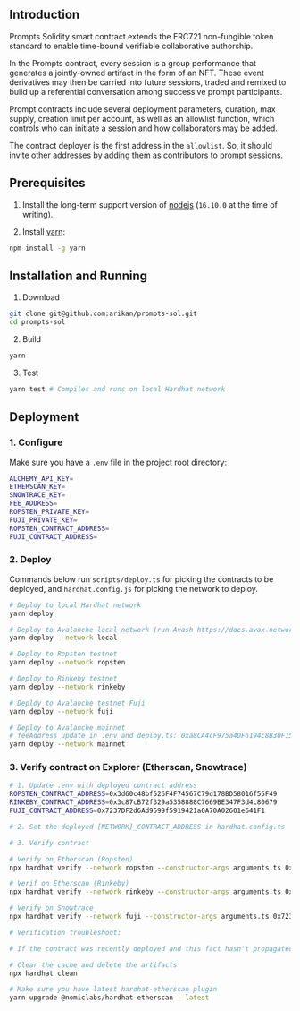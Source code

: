 ## Introduction

Prompts Solidity smart contract extends the ERC721 non-fungible token standard to enable time-bound verifiable collaborative authorship.

In the Prompts contract, every session is a group performance that generates a jointly-owned artifact in the form of an NFT. These event derivatives may then be carried into future sessions, traded and remixed to build up a referential conversation among successive prompt participants.

Prompt contracts include several deployment parameters, duration, max supply, creation limit per account, as well as an allowlist function, which controls who can initiate a session and how collaborators may be added.

The contract deployer is the first address in the `allowlist`. So, it should invite other addresses by adding them as contributors to prompt sessions.

## Prerequisites

1. Install the long-term support version of [nodejs](https://nodejs.org/en) (`16.10.0` at the time of writing).

2. Install [yarn](https://yarnpkg.com):
```sh
npm install -g yarn
```

## Installation and Running

1. Download
```sh
git clone git@github.com:arikan/prompts-sol.git
cd prompts-sol
```

2. Build
```sh
yarn
```

3. Test

```sh
yarn test # Compiles and runs on local Hardhat network
```

## Deployment

### 1. Configure

Make sure you have a `.env` file in the project root directory:

```sh
ALCHEMY_API_KEY=
ETHERSCAN_KEY=
SNOWTRACE_KEY=
FEE_ADDRESS=
ROPSTEN_PRIVATE_KEY=
FUJI_PRIVATE_KEY=
ROPSTEN_CONTRACT_ADDRESS=
FUJI_CONTRACT_ADDRESS=
```

### 2. Deploy

Commands below run `scripts/deploy.ts` for picking the contracts to be deployed, and `hardhat.config.js` for picking the network to deploy.

```sh
# Deploy to local Hardhat network
yarn deploy

# Deploy to Avalanche local network (run Avash https://docs.avax.network/build/tools/avash)
yarn deploy --network local

# Deploy to Ropsten testnet
yarn deploy --network ropsten

# Deploy to Rinkeby testnet
yarn deploy --network rinkeby

# Deploy to Avalanche testnet Fuji
yarn deploy --network fuji

# Deploy to Avalanche mainnet
# feeAddress update in .env and deploy.ts: 0xa8CA4cF975a4DF6194c8B30F1501f30FCd557c9C
yarn deploy --network mainnet

```

### 3. Verify contract on Explorer (Etherscan, Snowtrace)

```sh
# 1. Update .env with deployed contract address
ROPSTEN_CONTRACT_ADDRESS=0x3d60c48bf526F4F74567C79d178BD58016f55F49
RINKEBY_CONTRACT_ADDRESS=0x3c87cB72f329a5358888C7669BE347F3d4c80679
FUJI_CONTRACT_ADDRESS=0x7237DF2d6Ad9599f5919421a0A70A02601e641F1

# 2. Set the deployed [NETWORK]_CONTRACT_ADDRESS in hardhat.config.ts

# 3. Verify contract

# Verify on Etherscan (Ropsten)
npx hardhat verify --network ropsten --constructor-args arguments.ts 0x3d60c48bf526F4F74567C79d178BD58016f55F49 --show-stack-traces

# Verif on Etherscan (Rinkeby)
npx hardhat verify --network rinkeby --constructor-args arguments.ts 0x3c87cB72f329a5358888C7669BE347F3d4c80679 --show-stack-traces

# Verify on Snowtrace
npx hardhat verify --network fuji --constructor-args arguments.ts 0x7237DF2d6Ad9599f5919421a0A70A02601e641F1 --show-stack-traces

# Verification troubleshoot:

# If the contract was recently deployed and this fact hasn't propagated to the backend yet. Try waiting for a minute before verifying your contract.

# Clear the cache and delete the artifacts
npx hardhat clean

# Make sure you have latest hardhat-etherscan plugin
yarn upgrade @nomiclabs/hardhat-etherscan --latest
```
